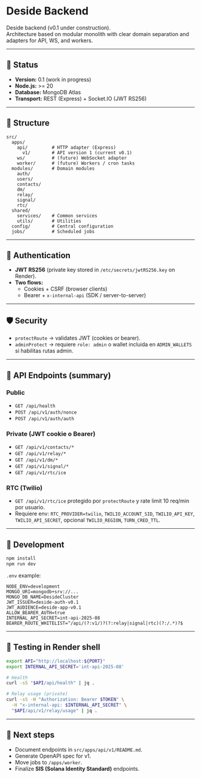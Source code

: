 # Deside Backend

Deside backend (v0.1 under construction).  
Architecture based on modular monolith with clear domain separation and adapters for API, WS, and workers.

---

## 🚀 Status
- **Version:** 0.1 (work in progress)
- **Node.js:** >= 20
- **Database:** MongoDB Atlas
- **Transport:** REST (Express) + Socket.IO (JWT RS256)

---

## 📂 Structure

```
src/
  apps/
    api/         # HTTP adapter (Express)
      v1/        # API version 1 (current v0.1)
    ws/          # (future) WebSocket adapter
    worker/      # (future) Workers / cron tasks
  modules/       # Domain modules
    auth/
    users/
    contacts/
    dm/
    relay/
    signal/
    rtc/
  shared/
    services/    # Common services
    utils/       # Utilities
  config/        # Central configuration
  jobs/          # Scheduled jobs
```

---

## 🔑 Authentication
- **JWT RS256** (private key stored in `/etc/secrets/jwtRS256.key` on Render).
- **Two flows:**
  - Cookies + CSRF (browser clients)
  - Bearer + `x-internal-api` (SDK / server-to-server)

---

## 🛡️ Security
- `protectRoute` → validates JWT (cookies or bearer).
- `adminProtect` → requiere `role: admin` o wallet incluida en `ADMIN_WALLETS` si habilitas rutas admin.

---

## 📡 API Endpoints (summary)

### Public
- `GET /api/health`
- `POST /api/v1/auth/nonce`
- `POST /api/v1/auth/auth`

### Private (JWT cookie o Bearer)
- `GET /api/v1/contacts/*`
- `GET /api/v1/relay/*`
- `GET /api/v1/dm/*`
- `GET /api/v1/signal/*`
- `GET /api/v1/rtc/ice`

### RTC (Twilio)
- `GET /api/v1/rtc/ice` protegido por `protectRoute` y rate limit 10 req/min por usuario.
- Requiere env: `RTC_PROVIDER=twilio`, `TWILIO_ACCOUNT_SID`, `TWILIO_API_KEY`, `TWILIO_API_SECRET`, opcional `TWILIO_REGION`, `TURN_CRED_TTL`.

---

## 🔧 Development
```bash
npm install
npm run dev
```

`.env` example:
```
NODE_ENV=development
MONGO_URI=mongodb+srv://...
MONGO_DB_NAME=DesideCluster
JWT_ISSUER=deside-auth-v0.1
JWT_AUDIENCE=deside-app-v0.1
ALLOW_BEARER_AUTH=true
INTERNAL_API_SECRET=int-api-2025-08
BEARER_ROUTE_WHITELIST=^/api/(?:v1/)?(?:relay|signal|rtc)(?:/.*)?$
```

---

## 🧪 Testing in Render shell
```bash
export API="http://localhost:${PORT}"
export INTERNAL_API_SECRET='int-api-2025-08'

# Health
curl -sS "$API/api/health" | jq .

# Relay usage (private)
curl -sS -H "Authorization: Bearer $TOKEN" \
  -H "x-internal-api: $INTERNAL_API_SECRET" \
  "$API/api/v1/relay/usage" | jq .
```

---

## 📌 Next steps
- Document endpoints in `src/apps/api/v1/README.md`.
- Generate OpenAPI spec for v1.
- Move jobs to `/apps/worker`.
- Finalize **SIS (Solana Identity Standard)** endpoints.
